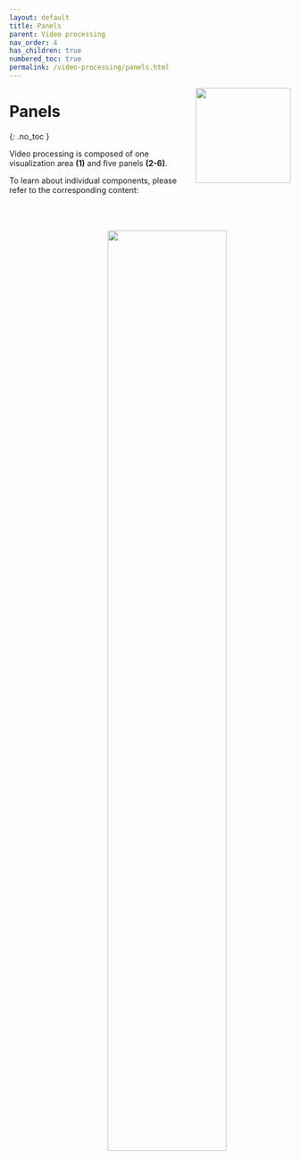 ```yaml
---
layout: default
title: Panels
parent: Video processing
nav_order: 4
has_children: true
numbered_toc: true
permalink: /video-processing/panels.html
---
```


<img src="../assets/images/logos/logo-video-processing_400px.png" width="170" style="float:right; margin-left: 15px;"/>

# Panels
{: .no_toc }

Video processing is composed of one visualization area **(1)** and five panels **(2-6)**.

To learn about individual components, please refer to the corresponding content:

<a class="plain" href="../assets/images/gui/panel-video-processing.png"><img src="../assets/images/gui/panel-video-processing.png"  width="65%" style="float:right; margin-left: 15px; margin-top: 50px;"/></a>
